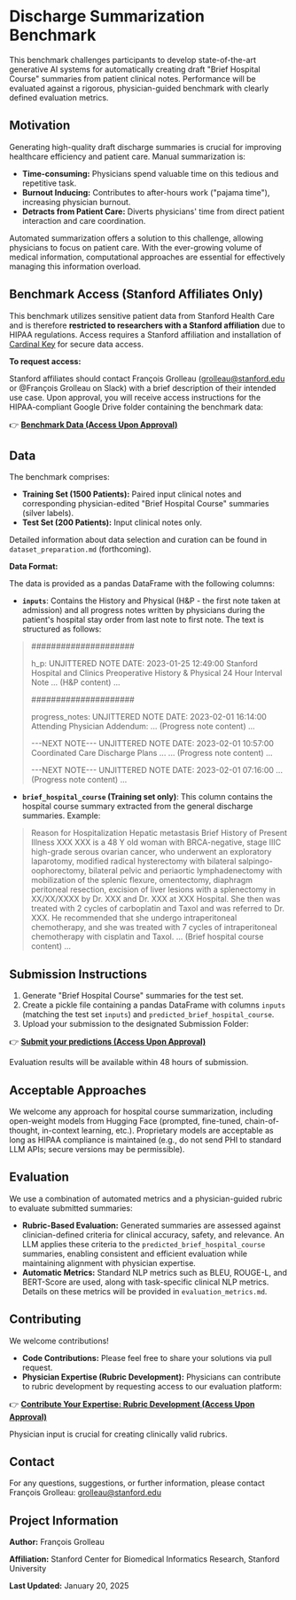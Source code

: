# Discharge Summarization Benchmark

This benchmark challenges participants to develop state-of-the-art generative AI systems for automatically creating draft "Brief Hospital Course" summaries from patient clinical notes. Performance will be evaluated against a rigorous, physician-guided benchmark with clearly defined evaluation metrics.

## Motivation

Generating high-quality draft discharge summaries is crucial for improving healthcare efficiency and patient care. Manual summarization is:

* **Time-consuming:** Physicians spend valuable time on this tedious and repetitive task.
* **Burnout Inducing:**  Contributes to after-hours work ("pajama time"), increasing physician burnout.
* **Detracts from Patient Care:** Diverts physicians' time from direct patient interaction and care coordination.

Automated summarization offers a solution to this challenge, allowing physicians to focus on patient care.  With the ever-growing volume of medical information, computational approaches are essential for effectively managing this information overload.

## Benchmark Access (Stanford Affiliates Only)

This benchmark utilizes sensitive patient data from Stanford Health Care and is therefore **restricted to researchers with a Stanford affiliation** due to HIPAA regulations. Access requires a Stanford affiliation and installation of [Cardinal Key](https://uit.stanford.edu/service/cardinalkey/installation) for secure data access.

**To request access:**

Stanford affiliates should contact François Grolleau (grolleau@stanford.edu or @François Grolleau on Slack) with a brief description of their intended use case. Upon approval, you will receive access instructions for the HIPAA-compliant Google Drive folder containing the benchmark data:

👉 <a href="https://drive.google.com/drive/folders/1SJp9WQEiQ5PMGmHgS--tJt1FRBG33bbZ" target="_blank" rel="noopener">**Benchmark Data (Access Upon Approval)**</a>

## Data

The benchmark comprises:

* **Training Set (1500 Patients):** Paired input clinical notes and corresponding physician-edited "Brief Hospital Course" summaries (silver labels).
* **Test Set (200 Patients):** Input clinical notes only.

Detailed information about data selection and curation can be found in `dataset_preparation.md` (forthcoming).

**Data Format:**

The data is provided as a pandas DataFrame with the following columns:

* **`inputs`**: Contains the History and Physical (H&P - the first note taken at admission) and all progress notes written by physicians during the patient's hospital stay order from last note to first note.  The text is structured as follows:
> #####################
>
>h_p: UNJITTERED NOTE DATE: 2023-01-25 12:49:00
>Stanford Hospital and Clinics Preoperative History & Physical 24 Hour Interval Note
>... (H&P content) ...
>
>#####################
>
>progress_notes: UNJITTERED NOTE DATE: 2023-02-01 16:14:00
>Attending Physician Addendum:
>... (Progress note content) ...
>
>---NEXT NOTE---
>UNJITTERED NOTE DATE: 2023-02-01 10:57:00
>Coordinated Care Discharge Plans ...
>... (Progress note content) ...
>
>---NEXT NOTE---
>UNJITTERED NOTE DATE: 2023-02-01 07:16:00
>... (Progress note content) ...

* **`brief_hospital_course` (Training set only)**: This column contains the hospital course summary extracted from the general discharge summaries. Example:
>Reason for Hospitalization   Hepatic metastasis
>Brief History of Present Illness   XXX XXX is a 48 Y old woman with BRCA-negative, stage IIIC high-grade serous ovarian cancer, who underwent an exploratory laparotomy, modified radical hysterectomy with bilateral salpingo-oophorectomy, bilateral pelvic and periaortic lymphadenectomy with mobilization of the splenic flexure, omentectomy, diaphragm peritoneal resection, excision of liver lesions with a splenectomy in XX/XX/XXXX by Dr. XXX and Dr. XXX at XXX Hospital. She then was treated with 2 cycles of carboplatin and Taxol and was referred to Dr. XXX. He recommended that she undergo intraperitoneal chemotherapy, and she was treated with 7 cycles of intraperitoneal chemotherapy with cisplatin and Taxol.
>... (Brief hospital course content) ...

## Submission Instructions

1. Generate "Brief Hospital Course" summaries for the test set.
2. Create a pickle file containing a pandas DataFrame with columns `inputs` (matching the test set `inputs`) and `predicted_brief_hospital_course`.
3. Upload your submission to the designated Submission Folder:

👉 <a href="https://drive.google.com/drive/folders/1-LjLGC8KLA6TgzBbNW1HdDlhZ54Vi046" target="_blank" rel="noopener">**Submit your predictions (Access Upon Approval)**</a>

Evaluation results will be available within 48 hours of submission.

## Acceptable Approaches

We welcome any approach for hospital course summarization, including open-weight models from Hugging Face (prompted, fine-tuned, chain-of-thought, in-context learning, etc.). Proprietary models are acceptable as long as HIPAA compliance is maintained (e.g., do not send PHI to standard LLM APIs; secure versions may be permissible).

## Evaluation

We use a combination of automated metrics and a physician-guided rubric to evaluate submitted summaries:

* **Rubric-Based Evaluation:**  Generated summaries are assessed against clinician-defined criteria for clinical accuracy, safety, and relevance.  An LLM applies these criteria to the `predicted_brief_hospital_course` summaries, enabling consistent and efficient evaluation  while maintaining alignment with physician expertise.
* **Automatic Metrics:** Standard NLP metrics such as BLEU, ROUGE-L, and BERT-Score are used, along with task-specific clinical NLP metrics.  Details on these metrics will be provided in `evaluation_metrics.md`.

## Contributing

We welcome contributions!

* **Code Contributions:** Please feel free to share your solutions via pull request.
* **Physician Expertise (Rubric Development):** Physicians can contribute to rubric development by requesting access to our evaluation platform: 

👉 <a href="https://docs.google.com/spreadsheets/d/13Dy6mv3NW6eiAsEpKdY37eajPFXaF4CdknEg5Owg9zo/edit?gid=1738738529#gid=1738738529" target="_blank" rel="noopener">**Contribute Your Expertise: Rubric Development (Access Upon Approval)**</a>  

Physician input is crucial for creating clinically valid rubrics.

## Contact

For any questions, suggestions, or further information, please contact François Grolleau: grolleau@stanford.edu

## Project Information

**Author:** François Grolleau

**Affiliation:** Stanford Center for Biomedical Informatics Research, Stanford University

**Last Updated:** January 20, 2025
